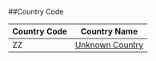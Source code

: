 ##Country Code

| Country Code | Country Name |
|  ------------- | ------------- |
| ZZ | [Unknown Country](https://stackoverflow.com/questions/20973960/i-am-getting-zz-as-country-code-when-using-pytz) |
